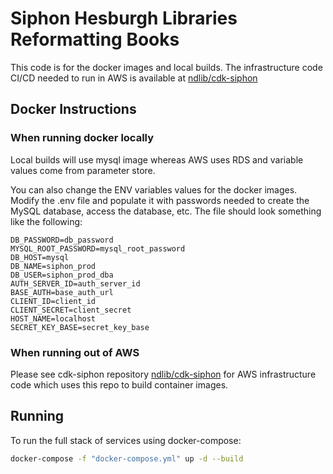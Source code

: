# Siphon Hesburgh Libraries Reformatting Books  

This code is for the docker images and local builds.  The infrastructure code CI/CD needed to run in AWS is available at [ndlib/cdk-siphon](https://github.com/ndlib/cdk-siphon)

## Docker Instructions

### When running docker locally

Local builds will use mysql image whereas AWS uses RDS and variable values come from parameter store.

You can also change the ENV variables values for the docker images. Modify the .env file and populate it with passwords needed to create the MySQL database, access the database, etc. The file should look something like the following:

```console
DB_PASSWORD=db_password
MYSQL_ROOT_PASSWORD=mysql_root_password
DB_HOST=mysql
DB_NAME=siphon_prod
DB_USER=siphon_prod_dba
AUTH_SERVER_ID=auth_server_id
BASE_AUTH=base_auth_url
CLIENT_ID=client_id
CLIENT_SECRET=client_secret
HOST_NAME=localhost
SECRET_KEY_BASE=secret_key_base
```

### When running out of AWS

Please see cdk-siphon repository [ndlib/cdk-siphon](https://github.com/ndlib/cdk-siphon) for AWS infrastructure code which uses this repo to build container images.

## Running

To run the full stack of services using docker-compose:

```sh
docker-compose -f "docker-compose.yml" up -d --build
```
